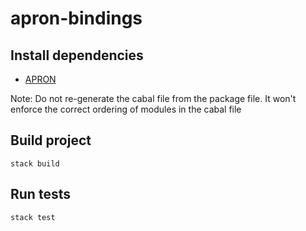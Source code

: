 # apron-bindings

## Install dependencies

- [APRON](https://github.com/antoinemine/apron)

Note: Do not re-generate the cabal file from the package file.
It won't enforce the correct ordering of modules in the cabal file

## Build project

```
stack build
```

## Run tests

```
stack test
```
